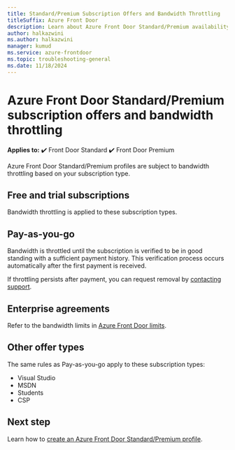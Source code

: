 ```yaml
---
title: Standard/Premium Subscription Offers and Bandwidth Throttling
titleSuffix: Azure Front Door
description: Learn about Azure Front Door Standard/Premium availability for a specific subscription type.
author: halkazwini
ms.author: halkazwini
manager: kumud
ms.service: azure-frontdoor
ms.topic: troubleshooting-general
ms.date: 11/18/2024
---
```


# Azure Front Door Standard/Premium subscription offers and bandwidth throttling

**Applies to:** :heavy_check_mark: Front Door Standard :heavy_check_mark: Front Door Premium

Azure Front Door Standard/Premium profiles are subject to bandwidth throttling based on your subscription type.

## Free and trial subscriptions

Bandwidth throttling is applied to these subscription types.

## Pay-as-you-go

Bandwidth is throttled until the subscription is verified to be in good standing with a sufficient payment history. This verification process occurs automatically after the first payment is received.

If throttling persists after payment, you can request removal by [contacting support](https://portal.azure.com/?#blade/Microsoft_Azure_Support/HelpAndSupportBlade).

## Enterprise agreements

Refer to the bandwidth limits in [Azure Front Door limits](../../azure-resource-manager/management/azure-subscription-service-limits.md#azure-front-door-standard-and-premium-service-limits).

## Other offer types

The same rules as Pay-as-you-go apply to these subscription types:

- Visual Studio
- MSDN
- Students
- CSP

## Next step

Learn how to [create an Azure Front Door Standard/Premium profile](create-front-door-portal.md).
